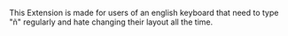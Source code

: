 This Extension is made for users of an english keyboard that need to type "ñ" regularly and hate changing their layout all the time.
